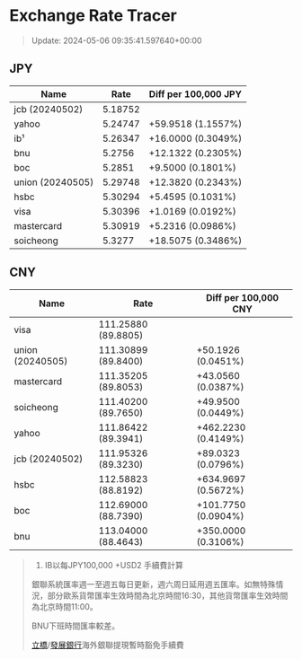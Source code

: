 # Exchange Rate Tracer

> Update: 2024-05-06 09:35:41.597640+00:00

## JPY

| Name             |    Rate | Diff per 100,000 JPY   |
|------------------|---------|------------------------|
| jcb (20240502)   | 5.18752 |                        |
| yahoo            | 5.24747 | +59.9518 (1.1557%)     |
| ib¹              | 5.26347 | +16.0000 (0.3049%)     |
| bnu              | 5.2756  | +12.1322 (0.2305%)     |
| boc              | 5.2851  | +9.5000 (0.1801%)      |
| union (20240505) | 5.29748 | +12.3820 (0.2343%)     |
| hsbc             | 5.30294 | +5.4595 (0.1031%)      |
| visa             | 5.30396 | +1.0169 (0.0192%)      |
| mastercard       | 5.30919 | +5.2316 (0.0986%)      |
| soicheong        | 5.3277  | +18.5075 (0.3486%)     |

## CNY

| Name             | Rate                | Diff per 100,000 CNY   |
|------------------|---------------------|------------------------|
| visa             | 111.25880	(89.8805) |                        |
| union (20240505) | 111.30899	(89.8400) | +50.1926 (0.0451%)     |
| mastercard       | 111.35205	(89.8053) | +43.0560 (0.0387%)     |
| soicheong        | 111.40200	(89.7650) | +49.9500 (0.0449%)     |
| yahoo            | 111.86422	(89.3941) | +462.2230 (0.4149%)    |
| jcb (20240502)   | 111.95326	(89.3230) | +89.0323 (0.0796%)     |
| hsbc             | 112.58823	(88.8192) | +634.9697 (0.5672%)    |
| boc              | 112.69000	(88.7390) | +101.7750 (0.0904%)    |
| bnu              | 113.04000	(88.4643) | +350.0000 (0.3106%)    |


> 1. IB以每JPY100,000 +USD2 手續費計算
>
> 銀聯系統匯率週一至週五每日更新，週六周日延用週五匯率。如無特殊情況，部分歐系貨幣匯率生效時間為北京時間16:30，其他貨幣匯率生效時間為北京時間11:00。
>
> BNU下班時間匯率較差。
>
> [立橋](https://www.wlbank.com.mo/uploads/ueditor/file/20181211/1544536513900230.pdf)/[發展銀行](https://www.mdb.com.mo/Service_Charges_20230728.pdf)海外銀聯提現暫時豁免手續費

